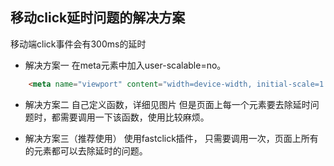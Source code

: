 ## 移动click延时问题的解决方案
移动端click事件会有300ms的延时
- 解决方案一 在meta元素中加入user-scalable=no。
```html
    <meta name="viewport" content="width=device-width, initial-scale=1.0,user-scalable=no">
```

- 解决方案二 
自己定义函数，详细见图片
但是页面上每一个元素要去除延时问题时，都需要调用一下该函数，使用比较麻烦。

- 解决方案三（推荐使用）
使用fastclick插件，
只需要调用一次，页面上所有的元素都可以去除延时的问题。


